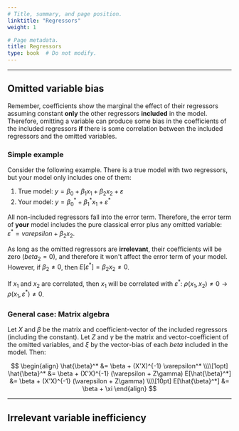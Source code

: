 ```yaml
---
# Title, summary, and page position.
linktitle: "Regressors"
weight: 1

# Page metadata.
title: Regressors
type: book  # Do not modify.
---
```




---

## Omitted variable bias

Remember, coefficients show the marginal the effect of their regressors assuming constant **only** the other regressors **included** in the model. Therefore, omitting a variable can produce some bias in the coefficients of the included regressors **if** there is some correlation between the included regressors and the omitted variables.

### Simple example

Consider the following example. There is a true model with two regressors, but your model only includes one of them:

1. True model: $y = \beta_0 + \beta_1 x_1 + \beta_2 x_2 + \varepsilon$
2. Your model: $y = \beta_0^* + \beta_1^* x_1 + \varepsilon ^*$

All non-included regressors fall into the error term. Therefore, the error term of **your** model includes the pure classical error plus any omitted variable: $\varepsilon^* = varepsilon + \beta_2 x_2$.

As long as the omitted regressors are **irrelevant**, their coefficients will be zero $(beta_2 = 0)$, and therefore it won't affect the error term of your model. However, if $\beta_2 \neq0$, then $E[\varepsilon^*] = \beta_2 x_2 \neq0$.

If $x_1$ and $x_2$ are correlated, then $x_1$ will be correlated with $\varepsilon^*$: $\rho(x_1, x_2) \neq 0 \rightarrow \rho(x_1, \varepsilon^*) \neq 0$.

### General case: Matrix algebra

Let $X$ and $\beta$ be the matrix and coefficient-vector of the included regressors (including the constant). Let $Z$ and $\gamma$ be the matrix and vector-coefficient of the omitted variables, and $\xi$ by the vector-bias of each $beta$ included in the model. Then:

$$
\begin{align}
\hat{\beta}^* &= \beta + (X'X)^{-1} \varepsilon^* \\\\[1opt]
\hat{\beta}^* &= \beta + (X'X)^{-1} (\varepsilon + Z\gamma) 
E[\hat{\beta}^*] &= \beta + (X'X)^{-1} (\varepsilon + Z\gamma) \\\\[10pt]
E[\hat{\beta}^*] &= \beta + \xi
\end{align}
$$

---

## Irrelevant variable inefficiency